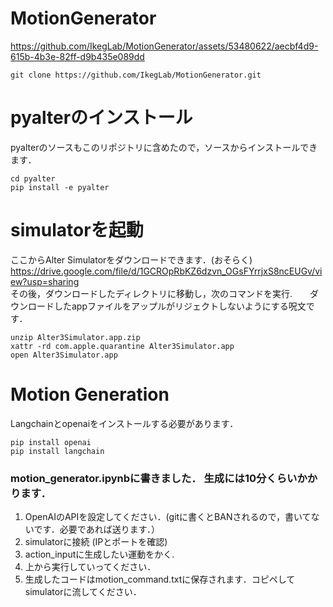 # MotionGenerator


https://github.com/IkegLab/MotionGenerator/assets/53480622/aecbf4d9-615b-4b3e-82ff-d9b435e089dd


```terminal
git clone https://github.com/IkegLab/MotionGenerator.git
```

# pyalterのインストール  
pyalterのソースもこのリポジトリに含めたので，ソースからインストールできます．　　
```terminal
cd pyalter
pip install -e pyalter  
```

# simulatorを起動  
ここからAlter Simulatorをダウンロードできます．(おそらく)　　
<https://drive.google.com/file/d/1GCROpRbKZ6dzvn_OGsFYrrjxS8ncEUGv/view?usp=sharing>  
その後，ダウンロードしたディレクトリに移動し，次のコマンドを実行.　　ダウンロードしたappファイルをアップルがリジェクトしないようにする呪文です．
```terminal
unzip Alter3Simulator.app.zip
xattr -rd com.apple.quarantine Alter3Simulator.app
open Alter3Simulator.app
```

# Motion Generation
Langchainとopenaiをインストールする必要があります．
```terminal
pip install openai
pip install langchain
```
### motion_generator.ipynbに書きました． 生成には10分くらいかかります．
1. OpenAIのAPIを設定してください．(gitに書くとBANされるので，書いてないです．必要であれば送ります．）
1. simulatorに接続 (IPとポートを確認)
2. action_inputに生成したい運動をかく.
3. 上から実行していってください．
4. 生成したコードはmotion_command.txtに保存されます．コピペしてsimulatorに流してください．
